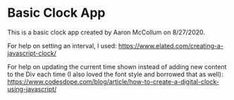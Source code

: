 # Basic Clock App
This is a basic clock app created by Aaron McCollum on 8/27/2020.

For help on setting an interval, I used: https://www.elated.com/creating-a-javascript-clock/

For help on updating the current time shown instead of adding new content to the Div each time (I also loved the font style and borrowed that as well): https://www.codesdope.com/blog/article/how-to-create-a-digital-clock-using-javascript/
